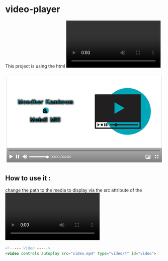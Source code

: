 # video-player
This project is using the html <video> tag and its API

![VideoPlayer](VideoPlayer.png)

## How to use it :
change the path to the media to display via the src attribute of the <video> tag.
```html
<!----- Video ----->
<video controls autoplay src="video.mp4" type="video/*" id="video">
```
